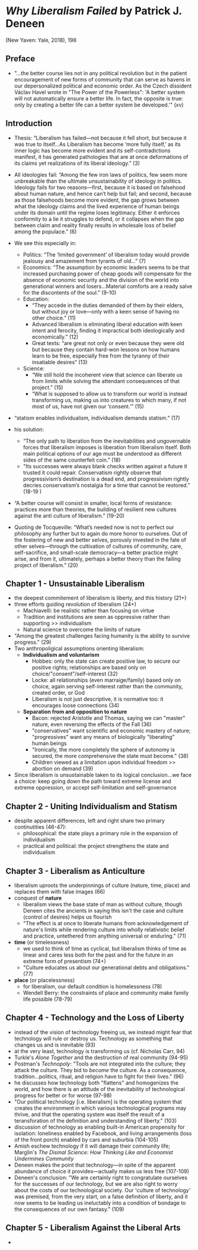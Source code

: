 # *Why Liberalism Failed* by Patrick J. Deneen

(New Yaven: Yale, 2018), 198

## Preface
- "...the better course lies not in any political revolution but in the patient encouragement of new forms of community that can serve as havens in our depersonalized political and economic order. As the Czech dissident Václav Havel wrote in "The Power of the Powerless": 'A better system will not automatically ensure a better life. In fact, the opposite is true: only by creating a better life can a better system be developed.'" (xv)

## Introduction

- Thesis: “Liberalism has failed—not because it fell short, but because it was true to itself…As Liberalism has become ‘more fully itself,’ as its inner logic has become more evident and its self-contradictions manifest, it has generated pathologies that are at once deformations of its claims yet realizations of its liberal ideology.” (3)
- All ideologies fail: “Among the few iron laws of politics, few seem more unbreakable than the ultimate unsustainability of ideology in politics. Ideology fails for two reasons—first, because it is based on falsehood about human nature, and hence can’t help but fail; and second, because as those falsehoods become more evident, the gap grows between what the ideology claims and the lived experience of human beings under its domain until the regime loses legitimacy. Either it enforces conformity to a lie it struggles to defend, or it collapses when the gap between claim and reality finally results in wholesale loss of belief among the populace.” (6)
- We see this especially in:
  - Politics: “The ‘limited government’ of liberalism today would provide jealousy and amazement from tyrants of old…” (7)
  - Economics: “The assumption by economic leaders seems to be that increased purchasing power of cheap goods will compensate for the absence of economic security and the division of the world into generational winners and losers…Material comforts are a ready salve for the discontents of the soul.” (9-10)
  - Education: 
    - “They accede in the duties demanded of them by their elders, but without joy or love—only with a keen sense of having no other choice.” (11)
    - Advanced liberalism is eliminating liberal education with keen intent and ferocity, finding it impractical both ideologically and economically.” (12)
    - Great texts: “are great not only or even because they were old but because they contain hard-won lessons on how humans learn to be free, especially free from the tyranny of their insatiable desires” (13)
  - Science: 
    - “We still hold the incoherent view that science can liberate us from limits while solving the attendant consequences of that project.” (15)
    - “What is supposed to allow us to transform our world is instead transforming us, making us into creatures to which many, if not most of us, have not given our ‘consent.’” (15)

- “statism enables individualism, individualism demands statism.” (17)
- his solution: 
  - “The only path to liberation from the inevitabilities and ungovernable forces that liberalism imposes is liberation from liberalism itself. Both main political options of our age must be understood as different sides of the same counterfeit coin.” (18)
  - "Its successes were always blank checks written against a future it trusted it could repair. Conservatism rightly observe that progressivism’s destination is a dead end, and progressivism rightly decries conservatism’s nostalgia for a time that cannot be restored.” (18-19 )
- “A better course will consist in smaller, local forms of resistance: practices more than theories, the building of resilient new cultures against the anti culture of liberalism.” (19-20)
- Quoting de Tocqueville: “What’s needed now is not to perfect our philosophy any further but to again do more honor to ourselves. Out of the fostering of new and better selves, porously invested in the fate of other selves—through the cultivation of cultures of community, care, self-sacrifice, and small-scale democracy—a better practice might arise, and from it, ultimately, perhaps a better theory than the failing project of liberalism.” (20)

## Chapter 1 - Unsustainable Liberalism
- the deepest commitement of liberalism is liberty, and this history (21+)
- three efforts guiding revolution of liberalism (24+)
  - Machiavelli: be realistic rather than focusing on virtue
  - Tradition and institutions are seen as oppressive rather than supporting >> individualism
  - Natural science to overcome the limits of nature
- "Among the greatest challenges facing humanity is the ability to survive progress." (29)
- Two anthropoligical assumptions orienting liberalism:
  - **Individualism and voluntarism**
    - Hobbes: only the state can create positive law, to secure our positive rights; relationships are based only on choice/"consent"/self-interest (32)
    - Locke: all relationships (even marraige/family) based only on choice, again serving self-interest rather than the community, created order, or God
    - Liberalism is not just descriptive, it is normative too: it encourages loose connections (34)
  - **Separation from and opposition to nature**
    - Bacon: rejected Aristotle and Thomas, saying we can "master" nature, even reversing the effects of the Fall (36)
    - "conservatives" want scientific and economic mastery of nature; "progressives" want any means of biologically "liberating" human beings
    - "Ironically, the more completely the sphere of autonomy is secured, the more comprehensive the state must become." (38)
    - Children viewed as a limitation upon individual freedom >> abortion on demand (39)
- Since liberalism is unsustainable taken to its logical conclusion...we face a choice: keep going down the path toward extreme license and extreme oppression, or accept self-limitation and self-governance


## Chapter 2 - Uniting Individualism and Statism
- despite apparent differences, left and right share two primary continutities (46-47): 
  - philosophical: the state plays a primary role in the expansion of individualism
  - practical and political: the project strengthens the state and individualism


## Chapter 3 - Liberalism as Anticulture
- liberalism uproots the underpinnings of culture (nature, time, place) and replaces them with false images (66)
- conquest of **nature**
  - liberalism views the base state of man as without culture, though Deneen cites the ancients in saying this isn't the case and culture (control of desires) helps us flourish
  - "The effect is at once to liberate humans from acknowledgement of nature's limits while rendering culture into wholly relativistic belief and practice, untethered from anything universal or enduring." (71)
- **time** (or timelessness)
  - we used to think of time as cyclical, but liberalism thinks of time as linear and cares less both for the past and for the future in an extreme form of presentism (74+)
  - "Culture educates us about our generational debts and obligations." (77)
- **place** (or placelessness)
  - for liberalism, our default condition is homelessness (78)
  - Wendell Berry: the constraints of place and community make family life possible (78-79)


## Chapter 4 - Technology and the Loss of Liberty
- instead of the vision of technology freeing us, we instead might fear that technology will rule or destroy us. Technology as something that changes us and is inevitable (93)
- at the very least, technology is transforming us (cf. Nicholas Carr, 94)
- Turkle's *Alone Together* and the destruction of real community (94-95)
- Postman's *Technopoly*: "Tools are not integrated into the culture; they attack the culture. They bid to *become* the culture. As a consequence, tradition...politics, ritual, and religion have to fight for their lives." (96)
- he discusses how technology both "flattens" and homogenizes the world, and how there is an attitude of the inevitability of technological progress for better or for worse (97-98)
- "Our political technology [i.e. liberalism] is the operating system that creates the environment in which various technological programs may thrive, and that the operating system was itself the result of a teransforation of the definition and understanding of liberty." (103)
- discussion of technology as enabling built-in American propensity for isolation: loneliness enabled by Facebook, and living arrangements (loss of the front porch) enabled by cars and suburbia (104-105)
- Amish eschew technology if it will damage their community life; Marglin's *The Dismal Science: How Thinking Like and Economist Undermines Community*
- Deneen makes the point that technology—in spite of the apparent abundance of choice it provides—actually makes us less free (107-109)
- Deneen's conclusion: "We are certainly right to congratulate ourselves for the successes of our technology, but we are also right to worry about the costs of our technological society. Our 'culture of technology' was premised, from the very start, on a false definition of liberty, and it now seems to be leading us ineluctably into a condition of bondage to the consequences of our own fantasy." (109)


## Chapter 5 - Liberalism Against the Liberal Arts
- 







